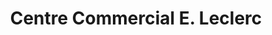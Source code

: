 ---
title: "Centre Commercial E. Leclerc"
url: /langres/centre-commercial-e-leclerc/
shop: Supermarkt
---